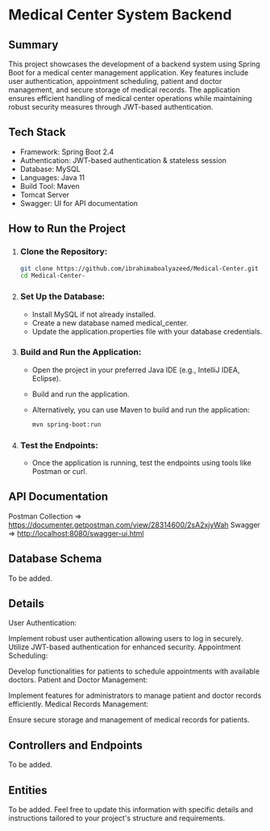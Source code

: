 # Medical Center System Backend

## Summary
This project showcases the development of a backend system using Spring Boot for a medical center management application. Key features include user authentication, appointment scheduling, patient and doctor management, and secure storage of medical records. The application ensures efficient handling of medical center operations while maintaining robust security measures through JWT-based authentication.

## Tech Stack

- Framework: Spring Boot 2.4
- Authentication: JWT-based authentication & stateless session
- Database: MySQL
- Languages: Java 11
- Build Tool: Maven
- Tomcat Server
- Swagger: UI for API documentation
## How to Run the Project

1. ### Clone the Repository:

   ```bash
   git clone https://github.com/ibrahimaboalyazeed/Medical-Center.git
   cd Medical-Center-

2. ### Set Up the Database:
    - Install MySQL if not already installed.
    - Create a new database named medical_center.
    - Update the application.properties file with your database credentials.
3. ### Build and Run the Application:
    - Open the project in your preferred Java IDE (e.g., IntelliJ IDEA, Eclipse).
    - Build and run the application.
    - Alternatively, you can use Maven to build and run the application:
      
       ```bash
       mvn spring-boot:run
4. ### Test the Endpoints:

     - Once the application is running, test the endpoints using tools like Postman or curl.
## API Documentation
Postman Collection => <https://documenter.getpostman.com/view/28314600/2sA2xjyWah>
Swagger => <http://localhost:8080/swagger-ui.html>
## Database Schema

To be added.
## Details

User Authentication:

Implement robust user authentication allowing users to log in securely.
Utilize JWT-based authentication for enhanced security.
Appointment Scheduling:

Develop functionalities for patients to schedule appointments with available doctors.
Patient and Doctor Management:

Implement features for administrators to manage patient and doctor records efficiently.
Medical Records Management:

Ensure secure storage and management of medical records for patients.
## Controllers and Endpoints

To be added.
## Entities

To be added.
Feel free to update this information with specific details and instructions tailored to your project's structure and requirements.
